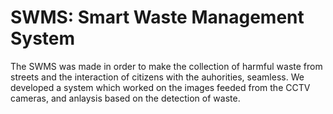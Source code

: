 # SWMS: Smart Waste Management System

The SWMS was made in order to make the collection of harmful waste from streets and the interaction of citizens with the auhorities, seamless. We developed a system which worked on the images feeded from the CCTV cameras, and anlaysis based on the detection of waste.
